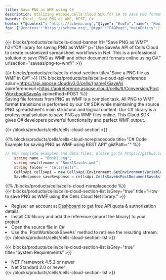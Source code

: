 ```yaml
---
title: Save PNG as WMF using C# 
description: Utilizing Aspose.Cells Cloud SDK for C# to save PNG format file as WMF format file. 
kwords: Excel, Save PNG as WMF, REST, C#
howto: {"@context": "https://schema.org","@type": "HowTo","name": "How to save PNG as WMF using the Cells Cloud Net library.","description": "How to save PNG as WMF using the Cells Cloud Net library.","image": {"@type": "ImageObject"},"url": "/net/saveas/png-to-wmf/","step": [{ "@type": "HowToStep","name": "How to save PNG as WMF using the Cells Cloud Net library. step 1", "image": {"@type": "ImageObject",},"url": "/net/saveas/png-to-wmf/","text": "Register an account at <a href='https://dashboard.aspose.cloud/'>Dashboard</a> to get free API quota & authorization details",},{ "@type": "HowToStep","name": "How to save PNG as WMF using the Cells Cloud Net library. step 1", "image": {"@type": "ImageObject",},"url": "/net/saveas/png-to-wmf/","text": "Install C# library and add the reference (import the library) to your project.",},{ "@type": "HowToStep","name": "How to save PNG as WMF using the Cells Cloud Net library. step 1", "image": {"@type": "ImageObject",},"url": "/net/saveas/png-to-wmf/","text": "Open the source file in C#",},{ "@type": "HowToStep","name": "How to save PNG as WMF using the Cells Cloud Net library. step 1", "image": {"@type": "ImageObject",},"url": "/net/saveas/png-to-wmf/","text": "Use the `PostWorkbookSaveAs` method to retrieve the resulting stream.",}, ],"supply": {"@type": "HowToSupply","name": "document"},"tool": [{"@type": "HowToTool","name": "Visual Studio, Visual Studio Code, Rider"},{"@type": "HowToTool","name": "Aspose Cells"}],"totalTime": "PT6M"}
fqa: {"@context":"https://schema.org","@type":"FAQPage","mainEntity":[{"@type":"Question","name":"Why save file as other formats file in C# using REST API?","acceptedAnswer":{"@type":"Answer","text":"Documents are encoded in many ways, and some files may be incompatible with the software you use. To open and read such files, just save them as appropriate file formats.<br/><ol><li>Install .NET SDK and add the reference (import the library) to your project.</li><li>Open the source file in C# using REST API.</li><li>Call the PostWorkbookSaveAsRequest() method, passing an output filename with required extension.</li><li>Get the result of save as a separate file.</li></ol>"}},{"@type":"Question","name":"What file formats can I save as with your C# library?","acceptedAnswer":{"@type":"Answer","text":"We support a variety of file formats for conversion using .NET library, including XLSX, Excel, xls , PDF, CSV, HTML, Markdown, XML, PNG, JPG, TIFF, Json, TXT and many more."}},{"@type":"Question","name":"What is the maximum allowed file size for conversion using this .NET library?","acceptedAnswer":{"@type":"Answer","text":"There are no file size limits for format conversions using .NET library."}}]}
---
```



{{< blocks/products/cells/cells-cloud-banner h1="Save PNG as WMF" h2="C# library for saving PNG as WMF" p="Use SaveAs API of Cells Cloud to create customized spreadsheet workflows in Net. This is a professional solution to save PNG as WMF and other document formats online using C#." urlsection="saveas/png-to-wmf/" >}}

{{< blocks/products/cells/cells-cloud-section  title="Save a PNG file as WMF in C#" >}}
{{% blocks/products/cells/cells-cloud-api-reference  apiurl=https://api.aspose.cloud/v3.0/cells/{name}/SaveAs  apireferenceurl=https://apireference.aspose.cloud/cells/#/Conversion/PostWorkbookSaveAs  apimethod=POST %}}
<br/>
Saving file formats from PNG as WMF is a complex task. All PNG to WMF format transitions is performed by our C# SDK while maintaining the source PNG spreadsheet's main structural and logical content. Our C# library is a professional solution to save PNG as WMF files online. This Cloud SDK gives C# developers powerful functionality and perfect WMF output.

{{< /blocks/products/cells/cells-cloud-section >}}

{{% blocks/products/cells/cells-cloud-noreplacecode title="C# Code Example for saving PNG as WMF using REST API" gistPath="" %}}
  
```cs
// For complete examples and data files, please go to https://github.com/aspose-cells-cloud/aspose-cells-cloud-dotnet/
    string name = "Book1.png";
    string newfilename = "Book1SaveAs.wmf";
    string folder = "CellsTests";
    CellsApi cellsApi = new CellsApi(Environment.GetEnvironmentVariable("ProductClientId"), Environment.GetEnvironmentVariable("ProductClientSecret"));
    SaveResponse saveResponse = cellsApi.CellsSaveAsPostDocumentSaveAs(name, null, newfilename, null,null,folder);
```
  
{{% /blocks/products/cells/cells-cloud-noreplacecode  %}}
<br/>
{{< blocks/products/cells/cells-cloud-section-list isGrey="true"  title="How to save PNG as WMF using the Cells Cloud Net library." >}}
<li>Register an account at <a href="https://dashboard.aspose.cloud/">Dashboard</a> to get free API quota & authorization details</li>
<li>Install C# library and add the reference (import the library) to your project.</li>
<li>Open the source file in C#</li>
<li>Use the `PostWorkbookSaveAs` method to retrieve the resulting stream.</li>
{{< /blocks/products/cells/cells-cloud-section-list >}}

{{< blocks/products/cells/cells-cloud-section-list isGrey="true"  title="System Requirements" >}}
<li>NET Framework 4.5.2 or newer</li>
<li>Net Standard 2.0 or newer</li>
{{< /blocks/products/cells/cells-cloud-section-list >}}
